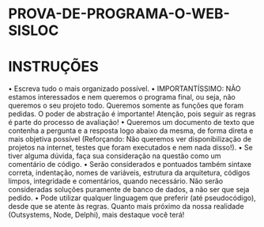 # PROVA-DE-PROGRAMA-O-WEB-SISLOC

# INSTRUÇÕES
• Escreva tudo o mais organizado possível.
• IMPORTANTÍSSIMO: NÃO estamos interessados e nem queremos o programa final, ou
seja, não queremos o seu projeto todo. Queremos somente as funções que foram
pedidas. O poder de abstração é importante! Atenção, pois seguir as regras é parte do
processo de avaliação!
• Queremos um documento de texto que contenha a pergunta e a resposta logo abaixo
da mesma, de forma direta e mais objetiva possível (Reforçando: Não queremos ver
disponibilização de projetos na internet, testes que foram executados e nem nada
disso!).
• Se tiver alguma dúvida, faça sua consideração na questão como um comentário de
código.
• Serão considerados e pontuados também sintaxe correta, indentação, nomes de
variáveis, estrutura da arquitetura, códigos limpos, integridade e comentários,
quando necessário. Não serão consideradas soluções puramente de banco de dados,
a não ser que seja pedido.
• Pode utilizar qualquer linguagem que preferir (até pseudocódigo), desde que se atente
às regras. Quanto mais próximo da nossa realidade (Outsystems, Node, Delphi), mais
destaque você terá!
